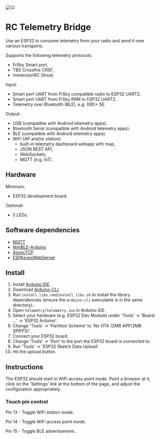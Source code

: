 ![CI](https://github.com/pulquero/rc-telemetry-bridge/actions/workflows/ci.yml/badge.svg)

# RC Telemetry Bridge

Use an ESP32 to consume telemetry from your radio and send it over various transports.

Supports the following telemetry protocols:
 -  FrSky Smart port,
 - TBS Crossfire CRSF,
 - ImmersionRC Ghost.

Input:
 - Smart port UART from FrSky compatible radio to ESP32 UART2.
 - Smart port UART from FrSky R9M to ESP32 UART2.
 - Telemetry over Bluetooth (BLE), e.g. X9D+ SE.

Output:
 - USB (compatible with Android telemetry apps).
 - Bluetooth Serial (compatible with Android telemetry apps).
 - BLE (compatible with Android telemetry apps).
 - WiFi (AP and/or station)
   - built-in telemetry dashboard webapp with map,
   - JSON REST API,
   - WebSockets,
   - MQTT (e.g. IoT).

## Hardware

Minimum:
 - ESP32 development board.

Optional:
 - 5 LEDs.

## Software dependencies

 - [MQTT](https://github.com/256dpi/arduino-mqtt)
 - [NimBLE-Arduino](https://github.com/h2zero/NimBLE-Arduino)
 - [AsyncTCP](https://github.com/me-no-dev/AsyncTCP)
 - [ESPAsyncWebServer](https://github.com/me-no-dev/ESPAsyncWebServer)

## Install

1. Install [Arduino IDE](https://www.arduino.cc/en/software).
2. Download [Arduino-CLI](https://arduino.github.io/arduino-cli/latest/installation).
3. Run `install_libs.cmd`/`install_libs.sh` to install the library dependencies
 (ensure the `arduino-cli` executable is in the same directory).
4. Open `telemetry/telemetry.ino` in Arduino IDE.
5. Select your hardware (e.g. ESP32 Dev Module) under 'Tools' -> 'Board: ...' -> 'ESP32 Arduino'.
6. Change 'Tools' -> 'Partition Scheme' to 'No OTA (2MB APP/2MB SPIFFS)'.
7. Connect your ESP32 board.
8. Change 'Tools' -> 'Port' to the port the ESP32 board is connected to.
9. Run 'Tools' -> 'ESP32 Sketch Data Upload'.
10. Hit the upload button.

## Instructions

The ESP32 should start in WiFi access point mode.
Point a browser at it, click on the 'Settings' link at the bottom of the page, and adjust the configuration appropriately.

### Touch pin control

Pin 13 - Toggle WiFi station mode.

Pin 14 - Toggle WiFi access point mode.

Pin 15 - Toggle BLE advertisement.


